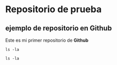 # Repositorio de prueba 
## ejemplo de repositorio en Github
Este es mi primer repositorio de **Github**

	ls -la
	
`ls -la`
